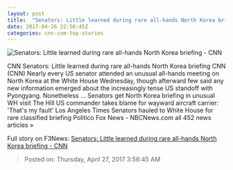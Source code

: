 ```yaml
---
layout: post
title:  "Senators: Little learned during rare all-hands North Korea briefing - CNN"
date: 2017-04-26 22:56:45Z
categories: cnn-com-top-stories
---
```


![Senators: Little learned during rare all-hands North Korea briefing - CNN](http://i2.cdn.cnn.com/cnnnext/dam/assets/170405100406-13-north-korea-weapons-super-tease.jpg)

CNN Senators: Little learned during rare all-hands North Korea briefing CNN (CNN) Nearly every US senator attended an unusual all-hands meeting on North Korea at the White House Wednesday, though afterward few said any new information emerged about the increasingly tense US standoff with Pyongyang. Nonetheless ... Senators get North Korea briefing in unusual WH visit The Hill US commander takes blame for wayward aircraft carrier: 'That's my fault' Los Angeles Times Senators hauled to White House for rare classified briefing Politico Fox News - NBCNews.com all 452 news articles »


Full story on F3News: [Senators: Little learned during rare all-hands North Korea briefing - CNN](http://www.f3nws.com/n/KDrUBD)

> Posted on: Thursday, April 27, 2017 3:56:45 AM
